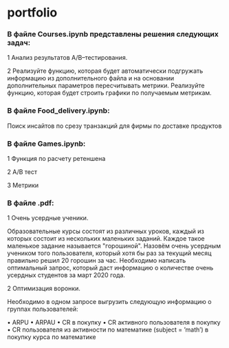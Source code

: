 # portfolio
### В файле Courses.ipynb представлены решения следующих задач:

1 Анализ результатов A/B–тестирования.

2 Реализуйте функцию, которая будет автоматически подгружать информацию из дополнительного файла и на основании дополнительных параметров пересчитывать метрики.
Реализуйте функцию, которая будет строить графики по получаемым метрикам.


### В файле Food_delivery.ipynb:

Поиск инсайтов по срезу транзакций для фирмы по доставке продуктов

### В файле Games.ipynb:

1 Функция по расчету ретеншена

2 А/В тест

3 Метрики


### В файле .pdf:

1 Очень усердные ученики.

Образовательные курсы состоят из различных уроков, каждый из которых состоит из нескольких маленьких заданий. Каждое такое маленькое 
задание называется "горошиной".
Назовём очень усердным учеником того пользователя, который хотя бы раз за текущий месяц правильно решил 20 горошин за час.
Необходимо написать оптимальный запрос, который даст информацию о количестве очень усердных студентов за март 2020 года.

2 Оптимизация воронки.

Необходимо в одном запросе выгрузить следующую информацию о группах пользователей:

•	ARPU 
•	ARPAU 
•	CR в покупку 
•	СR активного пользователя в покупку 
•	CR пользователя из активности по математике (subject = ’math’) в покупку курса по математике

